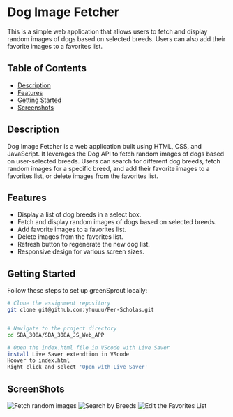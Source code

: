 # Dog Image Fetcher

This is a simple web application that allows users to fetch and display random images of dogs based on selected breeds. Users can also add their favorite images to a favorites list.

## Table of Contents
  - [Description](#description)
  - [Features](#features)
  - [Getting Started](#getting-started)
  - [Screenshots](#screenshots)

## Description

Dog Image Fetcher is a web application built using HTML, CSS, and JavaScript. It leverages the Dog API to fetch random images of dogs based on user-selected breeds. Users can search for different dog breeds, fetch random images for a specific breed, and add their favorite images to a favorites list, or delete images from the favorites list.

## Features

- Display a list of dog breeds in a select box.
- Fetch and display random images of dogs based on selected breeds.
- Add favorite images to a favorites list.
- Delete images from the favorites list.
- Refresh button to regenerate the new dog list.
- Responsive design for various screen sizes.


## Getting Started

Follow these steps to set up greenSprout locally:

```bash
# Clone the assignment repository
git clone git@github.com:yhuuuu/Per-Scholas.git


# Navigate to the project directory
cd SBA_308A/SBA_308A_JS_Web_APP

# Open the index.html file in VScode with Live Saver
install Live Saver extendtion in VScode
Hoover to index.html 
Right click and select 'Open with Live Saver'

```
## ScreenShots

![Fetch random images](/screenshots/img1.png)
![Search by Breeds](/screenshots/img2.png)
![Edit the Favorites List](/screenshots/img3.png)